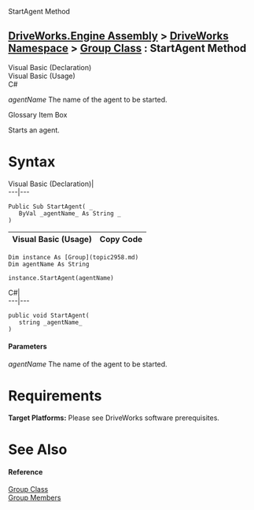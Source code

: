 StartAgent Method   
  
[DriveWorks.Engine Assembly](topic2156.md) > [DriveWorks Namespace](topic2159.md) > [Group Class](topic2958.md) : StartAgent Method  
---  
  
Visual Basic (Declaration)    
Visual Basic (Usage)    
C# 

_agentName_
    The name of the agent to be started.

Glossary Item Box

Starts an agent. 

# Syntax

Visual Basic (Declaration)|   
---|---  
      
    
    Public Sub StartAgent( _
       ByVal _agentName_ As String _
    )   
  
Visual Basic (Usage)| Copy Code  
---|---  
      
    
    Dim instance As [Group](topic2958.md)
    Dim agentName As String
     
    instance.StartAgent(agentName)  
  
C#|   
---|---  
      
    
    public void StartAgent( 
       string _agentName_
    )  
  
#### Parameters

 _agentName_
    The name of the agent to be started.

# Requirements

**Target Platforms:** Please see DriveWorks software prerequisites.

# See Also

#### Reference

[Group Class](topic2958.md)   
[Group Members](topic2959.md)


